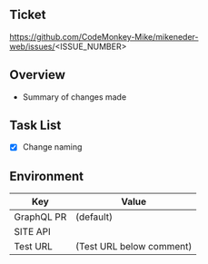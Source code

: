 ## Ticket

https://github.com/CodeMonkey-Mike/mikeneder-web/issues/<ISSUE_NUMBER>

## Overview

- Summary of changes made

## Task List

- [x] Change naming

## Environment

| Key        | Value                    |
| ---------- | ------------------------ |
| GraphQL PR | (default)                |
| SITE API   |                          |
| Test URL   | (Test URL below comment) |
